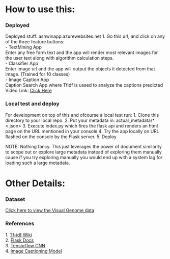 <h1>How to use this:</h1>
<h3>Deployed</h3>
Deployed stuff: ashwinapp.azurewebsites.net
  1. Go this url, and click on any of the three feature buttons:<br>
    - TextMining App<br>
    Enter any free form text and the app will render most relevant images for the user text along with algorithm calculation steps.<br>
    - Classifier App<br>
        Enter image url and the app will output the objects it detected from that image. (Trained for 10 classes)<br>
    - Image Caption App<br>
        Caption Search App where Tfidf is ussed to analyze the captions predicted<br>
Video Link: <a href="https://youtu.be/iq54Zlbikeg"> Click Here </a>

<h3>Local test and deploy</h3>
For development on top of this and ofcourse a local test run:
  1. Clone this directory to your local repo.
  2. Put your metadata in: actual_metadata/*<.json>
  3. Execute index.py which fires the flask api and renders an html page on the URL mentioned in your console
  4. Try the app locally on URL flashed on the console by the Flask server.
  5. Deploy
  
NOTE: Nothing fancy. This just leverages the power of document similarity to scope out or explore large metadata instead of exploring them manually cause if you try exploring manually you would end up with a system lag for loading such a large metadata.

<h1>Other Details:</h1>
<h3>Dataset</h3>
<a href=""https://visualgenome.org/>Click here to view the Visual Genome data</a>
<h3>References</h3>
1. <a href="https://en.wikipedia.org/wiki/Tf%E2%80%93idf"> Tf-idf Wiki </a> <br>
2. <a href="http://flask.palletsprojects.com/en/1.1.x/"> Flask Docs </a> <br>
3. <a href="https://www.tensorflow.org/tutorials/images/cnn"> Tensorflow CNN </a><br>
4. <a href="https://github.com/tensorflow/tensorflow/blob/r1.13/tensorflow/contrib/eager/python/examples/generative_examples/image_captioning_with_attention.ipynb"> Image Captioning Model </a><br>
